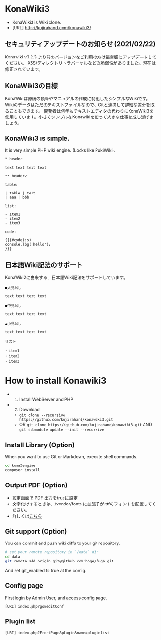 # KonaWiki3

 - KonaWiki3 is Wiki clone.
 - [URL] http://kujirahand.com/konawiki3/


## セキュリティアップデートのお知らせ (2021/02/22)

Konawiki v3.2.3 より前のバージョンをご利用の方は最新版にアップデートしてください。
XSS/ディレクトリトラバーサルなどの脆弱性がありました。現在は修正されています。


## KonaWiki3の目標

KonaWikiは原稿の執筆やマニュアルの作成に特化したシンプルなWikiです。Wikiのデータはただのテキストファイルなので、Gitと連携して詳細な差分を取ることもできます。
開発者は何年もテキストエディタの代わりにKonaWiki3を使用しています。小さくシンプルなKonawikiを使って大きな仕事を成し遂げましょう。


## KonaWiki3 is simple.

It is very simple PHP wiki engine. (Looks like PukiWiki).

```
* header

text text text text

** header2

table:

| table | test
| aaa | bbb

list:

- item1
- item2
- item3

code:

{{{#code(js)
console.log('hello');
}}}
```

## 日本語Wiki記法のサポート

KonaWiki2に由来する、日本語Wiki記法をサポートしています。

```
■大見出し

text text text text

●中見出し

text text text text

▲小見出し

text text text text

リスト

・item1
・item2
・item3
```

# How to install Konawiki3

- 1. Install WebServer and PHP
- 2. Download
  - `git clone --recursive https://github.com/kujirahand/konawiki3.git`
  - OR `git clone https://github.com/kujirahand/konawiki3.git` AND `git submodule update --init --recursive`

## Install Library (Option)

When you want to use Git or Markdown, execute shell commands.

```sh
cd kona3engine
composer install
```

## Output PDF (Option)

 - 設定画面で PDF 出力をtrueに設定
 - 文字化けするときは、/vendor/fonts に拡張子が.ttfのフォントを配置してください。
 - 詳しくは[こちら](https://kujirahand.com/konawiki3/index.php?PDF%E5%87%BA%E5%8A%9B%E6%A9%9F%E8%83%BD)

## Git support (Option)

You can commit and push wiki diffs to your git repository.

```sh
# set your remote repository in `/data` dir
cd data
git remote add origin git@github.com:hoge/fuga.git
```

And set git_enabled to true at the config.

## Config page

First login by Admin User, and access config page.

```
[URI] index.php?go&editConf
```

## Plugin list

```
[URI] index.php?FrontPage&plugin&name=pluginlist
```
